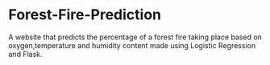 # Forest-Fire-Prediction
A website that predicts the percentage of a forest fire taking place based on oxygen,temperature and humidity content made using Logistic Regression and Flask.
